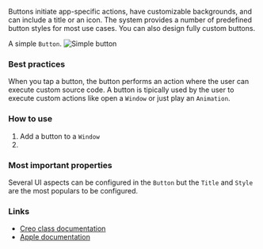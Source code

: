 Buttons initiate app-specific actions, have customizable backgrounds, and can include a title or an icon. The system provides a number of predefined button styles for most use cases. You can also design fully custom buttons.

A simple `Button`.
![Simple button](images/button1.png)

### Best practices
When you tap a button, the button performs an action where the user can execute custom source code.
A button is tipically used by the user to execute custom actions like open a `Window` or just play an `Animation`.

### How to use
1. Add a button to a `Window`
2. 

### Most important properties
Several UI aspects can be configured in the `Button` but the `Title` and `Style` are the most populars to be configured.

### Links
- [Creo class documentation](../classes/Button)
- [Apple documentation](https://developer.apple.com/documentation/uikit/uibutton)
